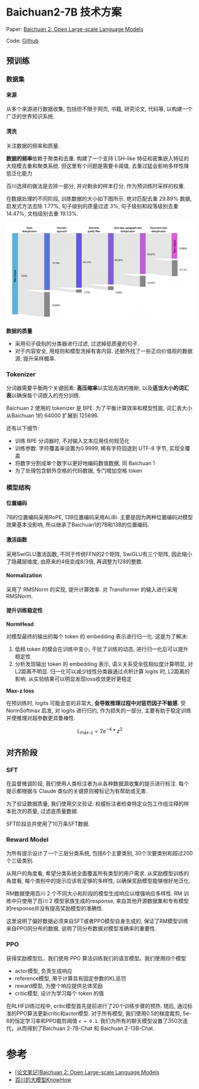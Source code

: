 # Baichuan2-7B 技术方案

Paper: [Baichuan 2: Open Large-scale Language Models](https://cdn.baichuan-ai.com/paper/Baichuan2-technical-report.pdf)

Code: [Github](https://github.com/baichuan-inc/Baichuan2)

## 预训练

### 数据集

#### 来源

从多个来源进行数据收集, 包括但不限于网页, 书籍, 研究论文, 代码等, 以构建一个广泛的世界知识系统.

#### 清洗

关注数据的频率和质量.

**数据的频率**依赖于聚类和去重. 构建了一个支持 LSH-like 特征和密集嵌入特征的大规模去重和聚类系统. 但这里有个问题是需要卡阈值, 去重过猛会影响多样性降低泛化能力

百川选择的做法是去除一部分, 并对剩余的样本打分, 作为预训练时采样的权重.

在数据处理的不同阶段, 训练数据的大小如下图所示. 绝对匹配去重 29.89% 数据, 启发式方法去除 1.77%, 句子级别的质量过滤 3%, 句子级别和段落级别去重 14.47%, 文档级别去重 19.13%.

![](/resources/images/llm/baichuan2-1.png)

**数据的质量**

- 采用句子级别的分类器进行过滤, 过滤掉低质量的句子.
- 对于内容安全, 用规则和模型洗掉有害内容. 还额外找了一些正向价值观的数据源, 提升采样概率.

### Tokenizer

分词器需要平衡两个关键因素: **高压缩率**以实现高效的推断, 以及**适当大小的词汇表**以确保每个词嵌入的充分训练.

Baichuan 2 使用的 tokenizer 是 BPE. 为了平衡计算效率和模型性能, 词汇表大小从Baichuan 1的 64000 扩展到 125696.

还有以下细节:

- 训练 BPE 分词器时, 不对输入文本应用任何规范化
- 训练参数: 字符覆盖率设置为0.9999, 稀有字符回退到 UTF-8 字节, 实现全覆盖
- 将数字分割成单个数字以更好地编码数值数据, 同 Baichuan 1
- 为了处理包含额外空格的代码数据, 专门增加空格 token

### 模型结构

#### 位置编码

7B的位置编码采用RoPE, 13B位置编码采用ALiBi. 主要是因为两种位置编码对模型效果基本没影响, 所以继承了Baichuan1的7B和13B的位置编码.

#### 激活函数

采用SwiGLU激活函数, 不同于传统FFN的2个矩阵, SwiGLU有三个矩阵, 因此缩小了隐藏层维度, 由原来的4倍变成8/3倍, 再调整为128的整数.

#### Normalization

采用了 RMSNorm 的实现, 提升计算效率. 对 Transformer 的输入进行采用 RMSNorm.

#### 提升训练稳定性

**NormHead**

对模型最终的输出的每个 token 的 embedding 表示进行归一化. 这是为了解决:

1. 低频 token 的模会在训练中变小, 干扰了训练的动态, 进行归一化后可以提升稳定性
2. 分析发现输出 token 的 embedding 表示, 语义关系受余弦相似度计算明显, 对L2距离不明显. 归一化可以减少线性分类器通过点积计算 logits 时, L2距离的影响. 从实验结果可以明显发现loss收敛更好更稳定

**Max-z loss**

在预训练时, logits 可能会变的非常大, **会导致推理过程中对惩罚因子不敏感**. 受 NormSoftmax 启发, 对 logits 进行归约, 作为损失的一部分, 主要有助于稳定训练并使推理对超参数更具鲁棒性.

$$
L_{\text{max-z}} = 2e^{-4} * z^{2}
$$

## 对齐阶段

### SFT

在监督微调阶段, 我们使用人类标注者为从各种数据源收集的提示进行标注. 每个提示都根据与 Claude 类似的关键原则被标记为有帮助或无害.

为了验证数据质量, 我们使用交叉验证: 权威标注者检查特定众包工作组注释的样本批次的质量, 过滤底质量数据.

SFT阶段总共使用了10万条SFT数据.

### Reward Model

为所有提示设计了一个三层分类系统, 包括6个主要类别, 30个次要类别和超过200个三级类别.

从用户的角度看, 希望分类系统全面覆盖所有类型的用户需求. 从奖励模型训练的角度看, 每个类别中的提示应该有足够的多样性, 以确保奖励模型能够很好地泛化.

RM数据使用百川 2 个不同大小和阶段的模型生成响应以增强响应多样性. RM 训练中只使用了百川 2 模型家族生成的response, 来自其他开源数据集和专有模型的response并没有提高奖励模型的准确性.

这里说明了偏好数据必须来自SFT或者PPO模型自身生成的, 保证了RM模型训练来自PPO同分布的数据, 说明了同分布数据对模型准确率的重要性.

### PPO

获得奖励模型后，我们使用 PPO 算法训练我们的语言模型。我们使用四个模型

- actor模型, 负责生成响应
- reference模型, 用于计算具有固定参数的KL惩罚
- reward模型, 为整个响应提供总体奖励
- critic模型, 设计为学习每个 token 的值

在RLHF训练过程中, critic模型首先提前进行了20个训练步骤的预热. 随后, 通过标准的PPO算法更新critic和actor模型. 对于所有模型, 我们使用0.5的梯度裁剪, 5e-6的恒定学习率和PPO裁剪阈值 `ϵ = 0.1`. 我们为所有的聊天模型设置了350次迭代，从而得到了Baichuan 2-7B-Chat 和 Baichuan 2-13B-Chat.

# 参考

- [[论文笔记]Baichuan 2: Open Large-scale Language Models](https://zhuanlan.zhihu.com/p/655606405)
- [百川的大模型KnowHow](https://zhuanlan.zhihu.com/p/655984589)

